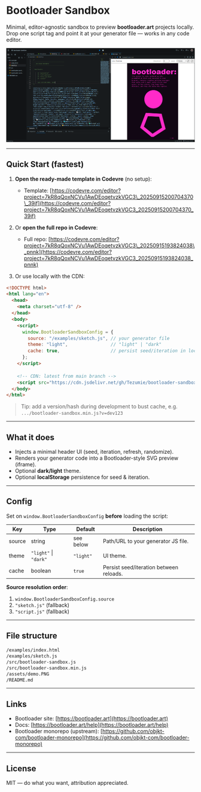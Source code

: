 # Bootloader Sandbox

Minimal, editor-agnostic sandbox to preview **bootloader.art** projects locally.
Drop one script tag and point it at your generator file — works in any code editor.

![Demo](/assets/demo.PNG)

---

## Quick Start (fastest)

1. **Open the ready-made template in Codevre** (no setup):

   * Template: [https://codevre.com/editor?project=7kR8qQoxNCVu1AwDEoqetvzkVGC3\_20250915200704370\_39jf](https://codevre.com/editor?project=7kR8qQoxNCVu1AwDEoqetvzkVGC3_20250915200704370_39jf)

2. Or **open the full repo in Codevre**:

   * Full repo: [https://codevre.com/editor?project=7kR8qQoxNCVu1AwDEoqetvzkVGC3\_20250915193824038\_pnnk](https://codevre.com/editor?project=7kR8qQoxNCVu1AwDEoqetvzkVGC3_20250915193824038_pnnk)

3. Or use locally with the CDN:

```html
<!DOCTYPE html>
<html lang="en">
  <head>
    <meta charset="utf-8" />
  </head>
  <body>
    <script>
      window.BootloaderSandboxConfig = {
        source: "/examples/sketch.js", // your generator file
        theme: "light",                // "light" | "dark"
        cache: true,                   // persist seed/iteration in localStorage
      };
    </script>

    <!-- CDN: latest from main branch -->
    <script src="https://cdn.jsdelivr.net/gh/Tezumie/bootloader-sandbox@main/src/bootloader-sandbox.min.js"></script>
  </body>
</html>
```

> Tip: add a version/hash during development to bust cache, e.g.
> `.../bootloader-sandbox.min.js?v=dev123`

---

## What it does

* Injects a minimal header UI (seed, iteration, refresh, randomize).
* Renders your generator code into a Bootloader-style SVG preview (iframe).
* Optional **dark/light** theme.
* Optional **localStorage** persistence for seed & iteration.

---

## Config

Set on `window.BootloaderSandboxConfig` **before** loading the script:

| Key    | Type                  | Default   | Description                             |
| ------ | --------------------- | --------- | --------------------------------------- |
| source | string                | see below | Path/URL to your generator JS file.     |
| theme  | `"light"` \| `"dark"` | `"light"` | UI theme.                               |
| cache  | boolean               | `true`    | Persist seed/iteration between reloads. |

**Source resolution order**:

1. `window.BootloaderSandboxConfig.source`
2. `"sketch.js"` (fallback)
3. `"script.js"` (fallback)

---

## File structure

```
/examples/index.html
/examples/sketch.js
/src/bootloader-sandbox.js
/src/bootloader-sandbox.min.js
/assets/demo.PNG
/README.md
```

---

## Links

* Bootloader site: [https://bootloader.art](https://bootloader.art)
* Docs: [https://bootloader.art/help](https://bootloader.art/help)
* Bootloader monorepo (upstream): [https://github.com/objkt-com/bootloader-monorepo](https://github.com/objkt-com/bootloader-monorepo)

---

## License

MIT — do what you want, attribution appreciated.
